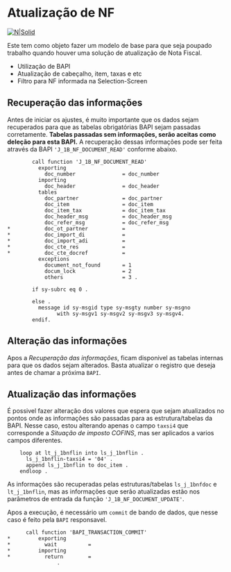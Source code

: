 # Atualização de NF

[![N|Solid](https://wiki.scn.sap.com/wiki/download/attachments/1710/ABAP%20Development.png?version=1&modificationDate=1446673897000&api=v2)](https://www.sap.com/brazil/developer.html)

Este tem como objeto fazer um modelo de base para que seja poupado trabalho quando houver uma solução de atualização de Nota Fiscal.

  - Utilização de BAPI
  - Atualização de cabeçalho, item, taxas e etc
  - Filtro para NF informada na Selection-Screen
  
## Recuperação das informações 

Antes de iniciar os ajustes, é muito importante que os dados sejam recuperados para que as tabelas obrigatórias BAPI sejam passadas corretamente. **Tabelas passadas sem informações, serão aceitas como deleção para esta BAPI.**
A recuperação dessas informações pode ser feita através da BAPI `'J_1B_NF_DOCUMENT_READ'` conforme abaixo.
```abap
        call function 'J_1B_NF_DOCUMENT_READ'
          exporting
            doc_number               = doc_number
          importing
            doc_header               = doc_header
          tables
            doc_partner              = doc_partner
            doc_item                 = doc_item
            doc_item_tax             = doc_item_tax
            doc_header_msg           = doc_header_msg
            doc_refer_msg            = doc_refer_msg
*           doc_ot_partner           =
*           doc_import_di            =
*           doc_import_adi           =
*           doc_cte_res              =
*           doc_cte_docref           =
          exceptions
            document_not_found       = 1
            docum_lock               = 2
            others                   = 3 .

        if sy-subrc eq 0 .

        else .
          message id sy-msgid type sy-msgty number sy-msgno
                with sy-msgv1 sy-msgv2 sy-msgv3 sy-msgv4.
        endif.
  ```
  
## Alteração das informações 

Apos a *Recuperação das informações*, ficam disponivel as tabelas internas para que os dados sejam alterados. Basta atualizar o registro que deseja antes de chamar a próxima `BAPI`.

## Atualização das informações 

É possivel fazer alteração dos valores que espera que sejam atualizados no pontos onde as informações são passadas para as estrutura/tabelas da BAPI. Nesse caso, estou alterando apenas o campo `taxsi4` que corresponde a *Situação de imposto COFINS*, mas ser aplicados a varios campos diferentes.
```abap
    loop at lt_j_1bnflin into ls_j_1bnflin .
      ls_j_1bnflin-taxsi4 = '04' .
      append ls_j_1bnflin to doc_item .
    endloop .
```

As informações são recuperadas pelas estruturas/tabelas `ls_j_1bnfdoc` e `lt_j_1bnflin`, mas as informações que serão atualizadas estão nos parâmetros de entrada da função `'J_1B_NF_DOCUMENT_UPDATE'`.

Apos a execução, é necessário um `commit` de bando de dados, que nesse caso é feito pela `BAPI` responsavel.

```abap
      call function 'BAPI_TRANSACTION_COMMIT'
*         exporting
*           wait          =
*         importing
*           return        =
                .
```

